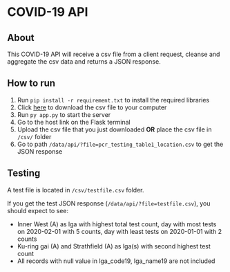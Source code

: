 # COVID-19 API

## About

This COVID-19 API will receive a csv file from a client request, cleanse and aggregate the csv data and returns a JSON response.



## How to run

1. Run `pip install -r requirement.txt` to install the required libraries
2. Click [here](https://data.nsw.gov.au/data/dataset/60616720-3c60-4c52-b499-751f31e3b132/resource/945c6204-272a-4cad-8e33-dde791f5059a/download/pcr_testing_table1_location.csv) to download the csv file to your computer
3. Run `py app.py` to start the server
4. Go to the host link on the Flask terminal
5. Upload the csv file that you just downloaded **OR** place the csv file in `/csv/` folder
6. Go to path `/data/api/?file=pcr_testing_table1_location.csv` to get the JSON response



## Testing

A test file is located in `/csv/testfile.csv` folder. 

If you get the test JSON response (`/data/api/?file=testfile.csv`), you should expect to see:

- Inner West (A) as lga with highest total test count, day with most tests on 2020-02-01 with 5 counts, day with least tests on 2020-01-01 with 2 counts
- Ku-ring gai (A) and Strathfield (A) as lga(s) with second highest test count
- All records with null value in lga_code19, lga_name19 are not included

